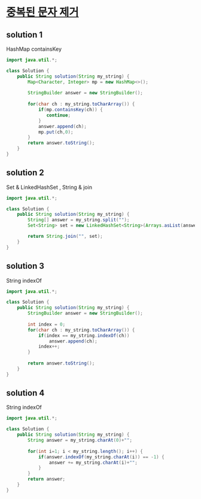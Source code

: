 # [중복된 문자 제거 ](https://programmers.co.kr/learn/courses/30/lessons/120888)

## solution 1  

HashMap containsKey

```java
import java.util.*;

class Solution {
    public String solution(String my_string) {
        Map<Character, Integer> mp = new HashMap<>();
        
        StringBuilder answer = new StringBuilder();
        
        for(char ch : my_string.toCharArray()) {
            if(mp.containsKey(ch)) {
               continue; 
            }
            answer.append(ch);
            mp.put(ch,0);
        }
        return answer.toString();
    }
}
```

## solution 2

Set & LinkedHashSet , String & join

```java
import java.util.*;

class Solution {
    public String solution(String my_string) {
        String[] answer = my_string.split("");
        Set<String> set = new LinkedHashSet<String>(Arrays.asList(answer));

        return String.join("", set);
    }
}
```


## solution 3

String indexOf

```java
import java.util.*;

class Solution {
    public String solution(String my_string) {
        StringBuilder answer = new StringBuilder();
        
        int index = 0;
        for(char ch : my_string.toCharArray()) {
            if(index == my_string.indexOf(ch))
                answer.append(ch);
            index++;
        }
        
        return answer.toString();
    }
}
```

## solution 4

String indexOf

```java
import java.util.*;

class Solution {
    public String solution(String my_string) {
        String answer = my_string.charAt(0)+"";
        
        for(int i=1; i < my_string.length(); i++) {
            if(answer.indexOf(my_string.charAt(i)) == -1) {
                answer += my_string.charAt(i)+"";
            }
        }
        return answer;
    }
}
```